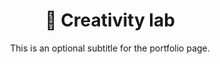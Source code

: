 ---
title: 🧪 Creativity lab
subtitle: This is an optional subtitle for the portfolio page.
layout_style: mosaic
layout: portfolio
---